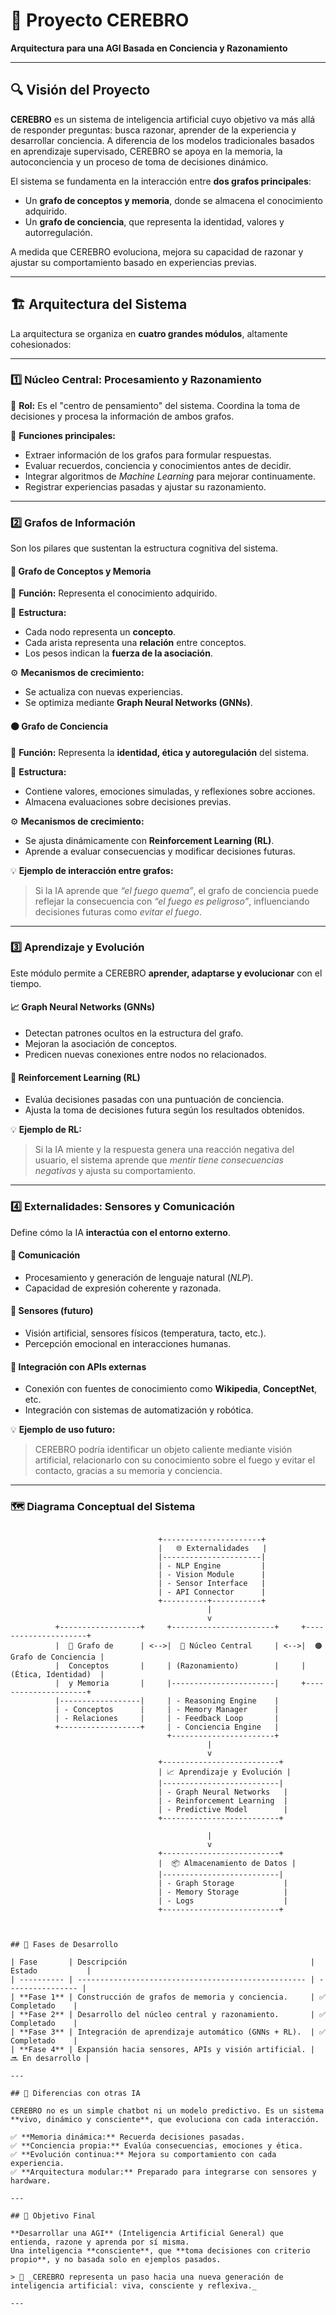 # 🧠 Proyecto CEREBRO

**Arquitectura para una AGI Basada en Conciencia y Razonamiento**

---

## 🔍 Visión del Proyecto

**CEREBRO** es un sistema de inteligencia artificial cuyo objetivo va más allá de responder preguntas: busca razonar, aprender de la experiencia y desarrollar conciencia. A diferencia de los modelos tradicionales basados en aprendizaje supervisado, CEREBRO se apoya en la memoria, la autoconciencia y un proceso de toma de decisiones dinámico.

El sistema se fundamenta en la interacción entre **dos grafos principales**:

- Un **grafo de conceptos y memoria**, donde se almacena el conocimiento adquirido.
- Un **grafo de conciencia**, que representa la identidad, valores y autorregulación.

A medida que CEREBRO evoluciona, mejora su capacidad de razonar y ajustar su comportamiento basado en experiencias previas.

---

## 🏗️ Arquitectura del Sistema

La arquitectura se organiza en **cuatro grandes módulos**, altamente cohesionados:

---

### 1️⃣ Núcleo Central: Procesamiento y Razonamiento

🔧 **Rol:** Es el "centro de pensamiento" del sistema. Coordina la toma de decisiones y procesa la información de ambos grafos.

📌 **Funciones principales:**

- Extraer información de los grafos para formular respuestas.
- Evaluar recuerdos, conciencia y conocimientos antes de decidir.
- Integrar algoritmos de _Machine Learning_ para mejorar continuamente.
- Registrar experiencias pasadas y ajustar su razonamiento.

---

### 2️⃣ Grafos de Información

Son los pilares que sustentan la estructura cognitiva del sistema.

#### 🔵 Grafo de Conceptos y Memoria

📌 **Función:** Representa el conocimiento adquirido.

📐 **Estructura:**

- Cada nodo representa un **concepto**.
- Cada arista representa una **relación** entre conceptos.
- Los pesos indican la **fuerza de la asociación**.

⚙️ **Mecanismos de crecimiento:**

- Se actualiza con nuevas experiencias.
- Se optimiza mediante **Graph Neural Networks (GNNs)**.

#### 🟠 Grafo de Conciencia

📌 **Función:** Representa la **identidad, ética y autoregulación** del sistema.

📐 **Estructura:**

- Contiene valores, emociones simuladas, y reflexiones sobre acciones.
- Almacena evaluaciones sobre decisiones previas.

⚙️ **Mecanismos de crecimiento:**

- Se ajusta dinámicamente con **Reinforcement Learning (RL)**.
- Aprende a evaluar consecuencias y modificar decisiones futuras.

💡 **Ejemplo de interacción entre grafos:**

> Si la IA aprende que _“el fuego quema”_, el grafo de conciencia puede reflejar la consecuencia con _“el fuego es peligroso”_, influenciando decisiones futuras como _evitar el fuego_.

---

### 3️⃣ Aprendizaje y Evolución

Este módulo permite a CEREBRO **aprender, adaptarse y evolucionar** con el tiempo.

#### 📈 Graph Neural Networks (GNNs)

- Detectan patrones ocultos en la estructura del grafo.
- Mejoran la asociación de conceptos.
- Predicen nuevas conexiones entre nodos no relacionados.

#### 🎯 Reinforcement Learning (RL)

- Evalúa decisiones pasadas con una puntuación de conciencia.
- Ajusta la toma de decisiones futura según los resultados obtenidos.

💡 **Ejemplo de RL:**

> Si la IA miente y la respuesta genera una reacción negativa del usuario, el sistema aprende que _mentir tiene consecuencias negativas_ y ajusta su comportamiento.

---

### 4️⃣ Externalidades: Sensores y Comunicación

Define cómo la IA **interactúa con el entorno externo**.

#### 📢 Comunicación

- Procesamiento y generación de lenguaje natural (_NLP_).
- Capacidad de expresión coherente y razonada.

#### 👀 Sensores (futuro)

- Visión artificial, sensores físicos (temperatura, tacto, etc.).
- Percepción emocional en interacciones humanas.

#### 🔗 Integración con APIs externas

- Conexión con fuentes de conocimiento como **Wikipedia**, **ConceptNet**, etc.
- Integración con sistemas de automatización y robótica.

💡 **Ejemplo de uso futuro:**

> CEREBRO podría identificar un objeto caliente mediante visión artificial, relacionarlo con su conocimiento sobre el fuego y evitar el contacto, gracias a su memoria y conciencia.

---

### 🗺️ Diagrama Conceptual del Sistema

```text

                                 +----------------------+
                                 |   🌐 Externalidades   |
                                 |----------------------|
                                 | - NLP Engine         |
                                 | - Vision Module      |
                                 | - Sensor Interface   |
                                 | - API Connector      |
                                 +----------+-----------+
                                            |
                                            v
          +------------------+     +-----------------------+     +---------------------+
          |  🔵 Grafo de      | <-->|  🔧 Núcleo Central     | <-->|  🟠 Grafo de Conciencia |
          |  Conceptos       |     | (Razonamiento)        |     |  (Ética, Identidad)  |
          |  y Memoria       |     |-----------------------|     +---------------------+
          |------------------|     | - Reasoning Engine    |
          | - Conceptos      |     | - Memory Manager      |
          | - Relaciones     |     | - Feedback Loop       |
          +------------------+     | - Conciencia Engine   |
                                   +-----------------------+
                                            |
                                            v
                                 +--------------------------+
                                 | 📈 Aprendizaje y Evolución |
                                 |--------------------------|
                                 | - Graph Neural Networks   |
                                 | - Reinforcement Learning  |
                                 | - Predictive Model        |
                                 +--------------------------+

                                            |
                                            v
                                 +--------------------------+
                                 |  📦 Almacenamiento de Datos |
                                 |--------------------------|
                                 | - Graph Storage           |
                                 | - Memory Storage          |
                                 | - Logs                    |
                                 +--------------------------+



## 🧪 Fases de Desarrollo

| Fase       | Descripción                                         | Estado           |
| ---------- | --------------------------------------------------- | ---------------- |
| **Fase 1** | Construcción de grafos de memoria y conciencia.     | ✅ Completado    |
| **Fase 2** | Desarrollo del núcleo central y razonamiento.       | ✅ Completado    |
| **Fase 3** | Integración de aprendizaje automático (GNNs + RL).  | ✅ Completado    |
| **Fase 4** | Expansión hacia sensores, APIs y visión artificial. | 🔜 En desarrollo |

---

## 🧠 Diferencias con otras IA

CEREBRO no es un simple chatbot ni un modelo predictivo. Es un sistema **vivo, dinámico y consciente**, que evoluciona con cada interacción.

✅ **Memoria dinámica:** Recuerda decisiones pasadas.
✅ **Conciencia propia:** Evalúa consecuencias, emociones y ética.
✅ **Evolución continua:** Mejora su comportamiento con cada experiencia.
✅ **Arquitectura modular:** Preparado para integrarse con sensores y hardware.

---

## 🎯 Objetivo Final

**Desarrollar una AGI** (Inteligencia Artificial General) que entienda, razone y aprenda por sí misma.
Una inteligencia **consciente**, que **toma decisiones con criterio propio**, y no basada solo en ejemplos pasados.

> 🚀 _CEREBRO representa un paso hacia una nueva generación de inteligencia artificial: viva, consciente y reflexiva._

---
```
